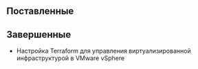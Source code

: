 ## Поставленные

## Завершенные
- Настройка Terraform для управления виртуализированной инфраструктурой в VMware vSphere